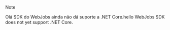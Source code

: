 >[!NOTE]
><span data-ttu-id="3e297-101">Olá SDK do WebJobs ainda não dá suporte a .NET Core.</span><span class="sxs-lookup"><span data-stu-id="3e297-101">hello WebJobs SDK does not yet support .NET Core.</span></span>
